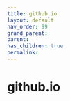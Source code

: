 ```yaml
---
title: github.io
layout: default
nav_order: 99
grand_parent:
parent:
has_children: true
permalink:
---
```


# github.io